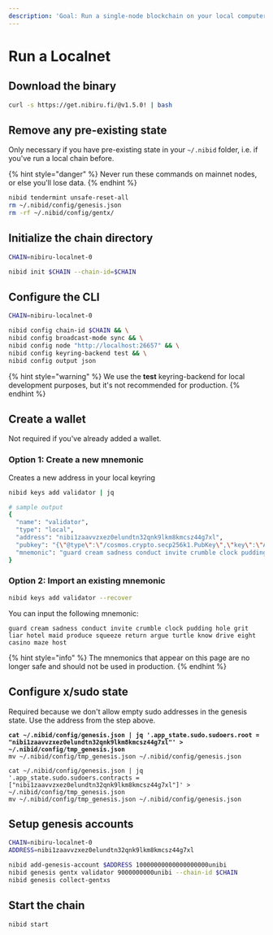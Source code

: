 ```yaml
---
description: 'Goal: Run a single-node blockchain on your local computer'
---
```


# Run a Localnet

## Download the binary

```bash
curl -s https://get.nibiru.fi/@v1.5.0! | bash
```

## Remove any pre-existing state

Only necessary if you have pre-existing state in your `~/.nibid` folder, i.e. if you've run a local chain before.

{% hint style="danger" %}
Never run these commands on mainnet nodes, or else you'll lose data.
{% endhint %}

```bash
nibid tendermint unsafe-reset-all
rm ~/.nibid/config/genesis.json
rm -rf ~/.nibid/config/gentx/
```

## Initialize the chain directory

```bash
CHAIN=nibiru-localnet-0

nibid init $CHAIN --chain-id=$CHAIN
```

## Configure the CLI

```bash
CHAIN=nibiru-localnet-0

nibid config chain-id $CHAIN && \
nibid config broadcast-mode sync && \
nibid config node "http://localhost:26657" && \
nibid config keyring-backend test && \
nibid config output json
```

{% hint style="warning" %}
We use the **test** keyring-backend for local development purposes, but it's not recommended for production.&#x20;
{% endhint %}

## Create a wallet

Not required if you've already added a wallet.

### Option 1: Create a new mnemonic

Creates a new address in your local keyring

```bash
nibid keys add validator | jq

# sample output
{
  "name": "validator",
  "type": "local",
  "address": "nibi1zaavvzxez0elundtn32qnk9lkm8kmcsz44g7xl",
  "pubkey": "{\"@type\":\"/cosmos.crypto.secp256k1.PubKey\",\"key\":\"A8BqmOx2Jjc6dPJQsuVK60qAYPa9ancLaX6HNZYVvNj+\"}",
  "mnemonic": "guard cream sadness conduct invite crumble clock pudding hole grit liar hotel maid produce squeeze return argue turtle know drive eight casino maze host"
}
```

### Option 2: Import an existing mnemonic

```bash
nibid keys add validator --recover
```

You can input the following mnemonic:

```
guard cream sadness conduct invite crumble clock pudding hole grit liar hotel maid produce squeeze return argue turtle know drive eight casino maze host
```

{% hint style="info" %}
The mnemonics that appear on this page are no longer safe and should not be used in production.
{% endhint %}

## Configure x/sudo state

Required because we don't allow empty sudo addresses in the genesis state. Use the address from the step above.

<pre class="language-bash"><code class="lang-bash"><strong>cat ~/.nibid/config/genesis.json | jq '.app_state.sudo.sudoers.root = "nibi1zaavvzxez0elundtn32qnk9lkm8kmcsz44g7xl"' > ~/.nibid/config/tmp_genesis.json
</strong>mv ~/.nibid/config/tmp_genesis.json ~/.nibid/config/genesis.json

cat ~/.nibid/config/genesis.json | jq '.app_state.sudo.sudoers.contracts = ["nibi1zaavvzxez0elundtn32qnk9lkm8kmcsz44g7xl"]' > ~/.nibid/config/tmp_genesis.json
mv ~/.nibid/config/tmp_genesis.json ~/.nibid/config/genesis.json
</code></pre>

## Setup genesis accounts

```bash
CHAIN=nibiru-localnet-0
ADDRESS=nibi1zaavvzxez0elundtn32qnk9lkm8kmcsz44g7xl

nibid add-genesis-account $ADDRESS 10000000000000000000unibi
nibid genesis gentx validator 9000000000unibi --chain-id $CHAIN
nibid genesis collect-gentxs
```

## Start the chain

```bash
nibid start
```
